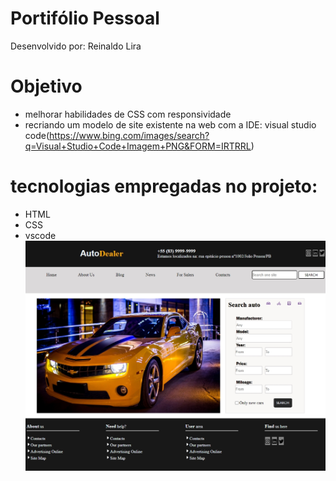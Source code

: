 # Portifólio Pessoal

Desenvolvido por: Reinaldo Lira

# Objetivo
- melhorar habilidades de CSS com responsividade
- recriando um modelo de site existente na web com a IDE: visual studio code(https://www.bing.com/images/search?q=Visual+Studio+Code+Imagem+PNG&FORM=IRTRRL)

# tecnologias empregadas no projeto:
* HTML
* CSS
* vscode
![Visual da Página](https://github.com/reinaldolds/login01/blob/main/style/img/projetoPortifolio.jpeg)
